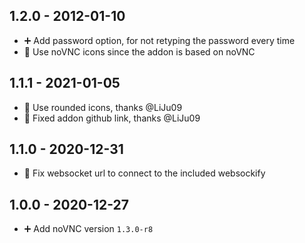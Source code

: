 ## 1.2.0 - 2012-01-10

* ➕ Add password option, for not retyping the password every time
* 🔨 Use noVNC icons since the addon is based on noVNC


## 1.1.1 - 2021-01-05

* 🔨 Use rounded icons, thanks @LiJu09
* 🔨 Fixed addon github link, thanks @LiJu09


## 1.1.0 - 2020-12-31

* 🐛 Fix websocket url to connect to the included websockify


## 1.0.0 - 2020-12-27

* ➕ Add noVNC version `1.3.0-r8`
